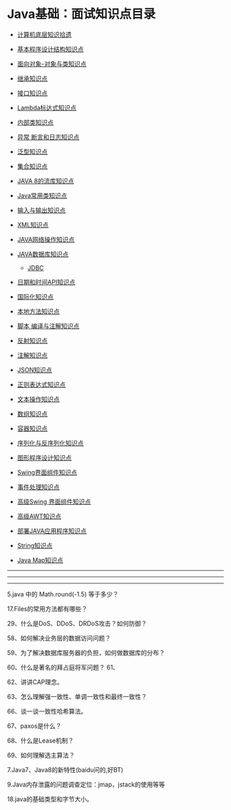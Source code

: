 
# Java基础：面试知识点目录
* [计算机底层知识拾遗](https://blog.csdn.net/ITer_ZC/column/info/computer-os-network)
* [基本程序设计结构知识点](https://github.com/stevenli91748/JAVA-Architecture/blob/master/Java%20fundamental/interview/%E5%9F%BA%E6%9C%AC%E7%A8%8B%E5%BA%8F%E8%AE%BE%E8%AE%A1%E7%BB%93%E6%9E%84%E7%9F%A5%E8%AF%86%E7%82%B9.md)
  
* [面向对象-对象与类知识点](https://github.com/stevenli91748/JAVA-Architecture/blob/master/Object%20oriented/interview/README.md)
* [继承知识点](https://github.com/stevenli91748/JAVA-Architecture/blob/master/Java%20fundamental/interview/继承知识点.md)
* [接口知识点](https://github.com/stevenli91748/JAVA-Architecture/blob/master/Java%20fundamental/interview/接口知识点.md)
* [Lambda标达式知识点](https://github.com/stevenli91748/JAVA-Architecture/blob/master/Java%20fundamental/interview/Lambda标达式知识点.md)
* [内部类知识点](https://github.com/stevenli91748/JAVA-Architecture/blob/master/Java%20fundamental/interview/内部类知识点.md)
* [ 异常 断言和日志知识点](https://github.com/stevenli91748/JAVA-Architecture/blob/master/Java%20fundamental/interview/异常%20断言和日志知识点.md)
* [泛型知识点](https://github.com/stevenli91748/JAVA-Architecture/blob/master/Java%20fundamental/interview/泛型知识点.md)
* [集合知识点](https://github.com/stevenli91748/JAVA-Architecture/blob/master/Java%20fundamental/interview/容器.md)
* [JAVA 8的流库知识点](https://github.com/stevenli91748/JAVA-Architecture/blob/master/Java%20fundamental/interview/JAVA5-8的流库知识点.md)
* [Java常用类知识点](https://github.com/stevenli91748/JAVA-Architecture/blob/master/Java%20fundamental/interview/Java常用类知识点.md)
* [输入与输出知识点](https://github.com/stevenli91748/JAVA-Architecture/blob/master/Java%20fundamental/interview/javaIO.md)
* [XML知识点](https://github.com/stevenli91748/JAVA-Architecture/blob/master/Java%20fundamental/interview/XML知识点.md)
* [JAVA网络操作知识点](https://github.com/stevenli91748/JAVA-Architecture/blob/master/Java%20fundamental/interview/JAVA网络操作知识点.md)
* [JAVA数据库知识点](https://github.com/stevenli91748/JAVA-Architecture/blob/master/Java%20fundamental/interview/JAVA数据库知识点.md)
  *  [JDBC](#JDBC)
* [日期和时间API知识点](https://github.com/stevenli91748/JAVA-Architecture/blob/master/Java%20fundamental/interview/日期和时间API知识点.md)
* [ 国际化知识点](https://github.com/stevenli91748/JAVA-Architecture/blob/master/Java%20fundamental/interview/国际化知识点.md)
* [本地方法知识点](https://github.com/stevenli91748/JAVA-Architecture/blob/master/Java%20fundamental/interview/本地方法知识点.md)
* [脚本 编译与注解知识点](https://github.com/stevenli91748/JAVA-Architecture/blob/master/Java%20fundamental/interview/脚本%20编译与注解知识点.md)
* [反射知识点](https://github.com/stevenli91748/JAVA-Architecture/blob/master/Java%20fundamental/interview/反射.md)
* [注解知识点](https://github.com/stevenli91748/JAVA-Architecture/blob/master/Java%20fundamental/interview/注解知识点.md)
* [JSON知识点](https://github.com/stevenli91748/JAVA-Architecture/blob/master/Java%20fundamental/interview/JSON知识点.md)
* [正则表达式知识点](https://github.com/stevenli91748/JAVA-Architecture/blob/master/Java%20fundamental/interview/正则表达式知识点.md)
* [文本操作知识点](https://github.com/stevenli91748/JAVA-Architecture/blob/master/Java%20fundamental/interview/文本操作知识点.md)
* [数组知识点](https://github.com/stevenli91748/JAVA-Architecture/blob/master/Java%20fundamental/interview/数组知识点.md)
* [容器知识点](#26-容器)
* [序列化与反序列化知识点](https://github.com/stevenli91748/JAVA-Architecture/blob/master/Java%20fundamental/interview/序列化与反序列化知识点.md)
* [图形程序设计知识点](#28-图形程序设计)
* [Swing界面组件知识点](#29-Swing界面组件)
* [事件处理知识点](https://github.com/stevenli91748/JAVA-Architecture/blob/master/Java%20fundamental/interview/java事件处理知识点.md)
* [高级Swing 界面组件知识点](#31-高级Swing-界面组件)
* [高级AWT知识点](#32-高级AWT)
* [部署JAVA应用程序知识点](#33-部署JAVA应用程序)
* [String知识点](https://github.com/stevenli91748/JAVA-Architecture/blob/master/Java%20fundamental/interview/String知识点.md)
* [Java Map知识点](https://github.com/stevenli91748/JAVA-Architecture/blob/master/Java%20fundamental/interview/Java%20Map知识点.md)





---



---
---





5.java 中的 Math.round(-1.5) 等于多少？



17.Files的常用方法都有哪些？

29、什么是DoS、DDoS、DRDoS攻击？如何防御？

58、如何解决业务层的数据访问问题？

59、为了解决数据库服务器的负担，如何做数据库的分布？

60、什么是著名的拜占庭将军问题？
 61、

62、讲讲CAP理念。

63、怎么理解强一致性、单调一致性和最终一致性？

66、谈一谈一致性哈希算法。

67、paxos是什么？

68、什么是Lease机制？

69、如何理解选主算法？



7.Java7、Java8的新特性(baidu问的,好BT)



9.Java内存泄露的问题调查定位：jmap，jstack的使用等等

18.java的基础类型和字节大小。







